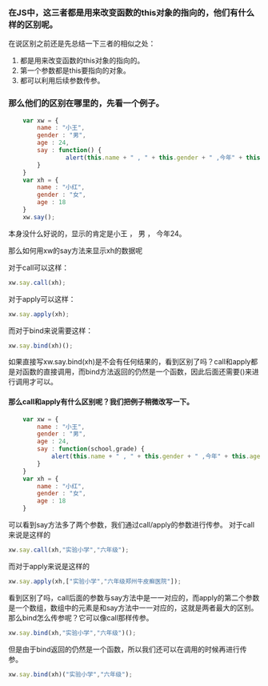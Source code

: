 ### 在JS中，这三者都是用来改变函数的this对象的指向的，他们有什么样的区别呢。
在说区别之前还是先总结一下三者的相似之处：
1. 都是用来改变函数的this对象的指向的。
2. 第一个参数都是this要指向的对象。
3. 都可以利用后续参数传参。

### 那么他们的区别在哪里的，先看一个例子。
```js
    var xw = {
        name : "小王",
        gender : "男",
        age : 24,
        say : function() {
                alert(this.name + " , " + this.gender + " ,今年" + this.age);                                
        }
    }
    var xh = {
        name : "小红",
        gender : "女",
        age : 18
    }
    xw.say();
```
本身没什么好说的，显示的肯定是小王 ， 男 ， 今年24。

那么如何用xw的say方法来显示xh的数据呢

对于call可以这样：
```js
xw.say.call(xh);
```
对于apply可以这样：
```js
xw.say.apply(xh);
```
而对于bind来说需要这样：
```js
xw.say.bind(xh)();
```

如果直接写xw.say.bind(xh)是不会有任何结果的，看到区别了吗？call和apply都是对函数的直接调用，而bind方法返回的仍然是一个函数，因此后面还需要()来进行调用才可以。

#### 那么call和apply有什么区别呢？我们把例子稍微改写一下。
```js
    var xw = {
        name : "小王",
        gender : "男",
        age : 24,
        say : function(school,grade) {
            alert(this.name + " , " + this.gender + " ,今年" + this.age + " ,在" + school + "上" + grade)                               
        }
    }
    var xh = {
        name : "小红",
        gender : "女",
        age : 18
    }
```
可以看到say方法多了两个参数，我们通过call/apply的参数进行传参。
对于call来说是这样的
```js
xw.say.call(xh,"实验小学","六年级");       
```
而对于apply来说是这样的
```js
xw.say.apply(xh,["实验小学","六年级郑州牛皮癣医院"]);
```
看到区别了吗，call后面的参数与say方法中是一一对应的，而apply的第二个参数是一个数组，数组中的元素是和say方法中一一对应的，这就是两者最大的区别。
那么bind怎么传参呢？它可以像call那样传参。
```js
xw.say.bind(xh,"实验小学","六年级")();
```
但是由于bind返回的仍然是一个函数，所以我们还可以在调用的时候再进行传参。
```js
xw.say.bind(xh)("实验小学","六年级");
```